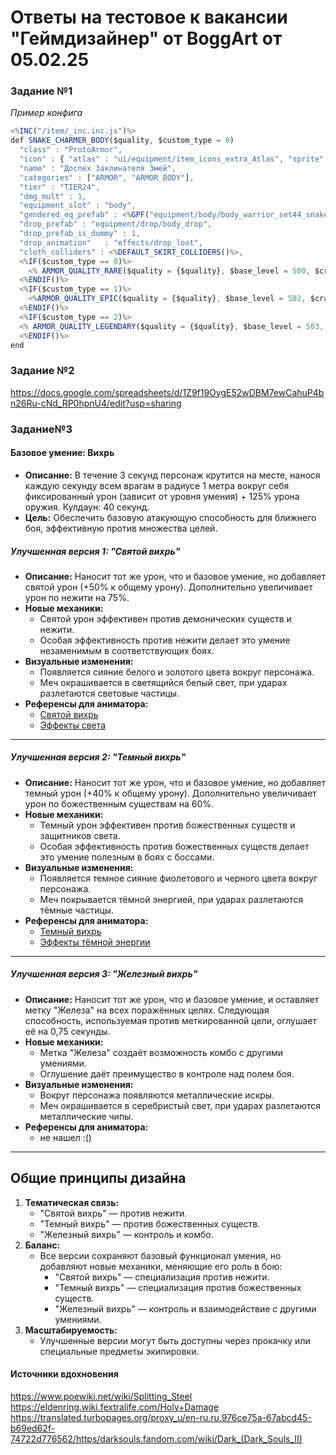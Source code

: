 # Ответы на тестовое к вакансии "Геймдизайнер" от BoggArt от 05.02.25
### Задание №1
_Пример конфига_
```js
<%INC("/item/_inc.inc.js")%>
def SNAKE_CHARMER_BODY($quality, $custom_type = 0)
  "class" : "ProtoArmor",
  "icon" : { "atlas" : "ui/equipment/item_icons_extra_Atlas", "sprite" : "snake_charmer_body" },
  "name" : "Доспех Заклинателя Змей",
  "categories" : ["ARMOR", "ARMOR_BODY"],
  "tier" : "TIER24",
  "dmg_mult" : 1,
  "equipment_slot" : "body",
  "gendered_eq_prefab" : <%GPF("equipment/body/body_warrior_set44_snake_charmer", "equipment/girl/warrior/44_snake_charmer/girl_body_warrior_set44_snake_charmer")%>,
  "drop_prefab" : "equipment/drop/body_drop",
  "drop_prefab_is_dummy" : 1,
  "drop_animation"   : "effects/drop_loot",
  "cloth_colliders" : <%DEFAULT_SKIRT_COLLIDERS()%>,
  <%IF($custom_type == 0)%>
    <% ARMOR_QUALITY_RARE($quality = {$quality}, $base_level = 500, $craft_delta_level = 421) %>
  <%ENDIF()%>
  <%IF($custom_type == 1)%>
    <%ARMOR_QUALITY_EPIC($quality = {$quality}, $base_level = 502, $craft_delta_level = 423) %>
  <%ENDIF()%>
  <%IF($custom_type == 2)%>
  <% ARMOR_QUALITY_LEGENDARY($quality = {$quality}, $base_level = 503, $craft_delta_level = 424) %>
  <%ENDIF()%>
end
```

### Задание №2
https://docs.google.com/spreadsheets/d/1Z9f19OygE52wDBM7ewCahuP4bn26Ru-cNd_RP0hpnU4/edit?usp=sharing
### Задание№3
#### **Базовое умение:** Вихрь
- **Описание:** В течение 3 секунд персонаж крутится на месте, нанося каждую секунду всем врагам в радиусе 1 метра вокруг себя фиксированный урон (зависит от уровня умения) + 125% урона оружия. Кулдаун: 40 секунд.
- **Цель:** Обеспечить базовую атакующую способность для ближнего боя, эффективную против множества целей.
##### Улучшенная версия 1: "Святой вихрь"

- **Описание:** Наносит тот же урон, что и базовое умение, но добавляет святой урон (+50% к общему урону). Дополнительно увеличивает урон по нежити на 75%.
- **Новые механики:**
    - Святой урон эффективен против демонических существ и нежити.
    - Особая эффективность против нежити делает это умение незаменимым в соответствующих боях.
- **Визуальные изменения:**
    - Появляется сияние белого и золотого цвета вокруг персонажа.
    - Меч окрашивается в светящийся белый свет, при ударах разлетаются световые частицы.
- **Референсы для аниматора:**
    - [Святой вихрь](https://i.pinimg.com/736x/cb/29/d5/cb29d578333b0e43d6600dd68ac065b7--artworks.jpg)
    - [Эффекты света](http://i53.fastpic.org/big/2013/0212/ef/62a3daf0023139767cde7a3b268b40ef.png)
---
##### Улучшенная версия 2: "Темный вихрь"

- **Описание:** Наносит тот же урон, что и базовое умение, но добавляет темный урон (+40% к общему урону). Дополнительно увеличивает урон по божественным существам на 60%.
- **Новые механики:**
    - Темный урон эффективен против божественных существ и защитников света.
    - Особая эффективность против божественных существ делает это умение полезным в боях с боссами.
- **Визуальные изменения:**
    - Появляется темное сияние фиолетового и черного цвета вокруг персонажа.
    - Меч покрывается тёмной энергией, при ударах разлетаются тёмные частицы.
- **Референсы для аниматора:**
    - [Темный вихрь](https://avatars.mds.yandex.net/i?id=57b5c1948537e76414ca6488fd439299_l-12384085-images-thumbs&n=13)
    - [Эффекты тёмной энергии](https://static.wikia.nocookie.net/mir-tyomnogo-livsi/images/8/8f/284535826026211.png/revision/latest/scale-to-width-down/1200?cb=20221022193226&path-prefix=ru)
---
##### Улучшенная версия 3: "Железный вихрь"

- **Описание:** Наносит тот же урон, что и базовое умение, и оставляет метку "Железа" на всех поражённых целях. Следующая способность, используемая против меткированной цели, оглушает её на 0,75 секунды.
- **Новые механики:**
    - Метка "Железа" создаёт возможность комбо с другими умениями.
    - Оглушение даёт преимущество в контроле над полем боя.
- **Визуальные изменения:**
    - Вокруг персонажа появляются металлические искры.
    - Меч окрашивается в серебристый свет, при ударах разлетаются металлические чипы.
- **Референсы для аниматора:**
    - не нашел :()
---
## Общие принципы дизайна

1. **Тематическая связь:**
    - "Святой вихрь" — против нежити.
    - "Темный вихрь" — против божественных существ.
    - "Железный вихрь" — контроль и комбо.
2. **Баланс:**
    - Все версии сохраняют базовый функционал умения, но добавляют новые механики, меняющие его роль в бою:
        - "Святой вихрь" — специализация против нежити.
        - "Темный вихрь" — специализация против божественных существ.
        - "Железный вихрь" — контроль и взаимодействие с другими умениями.
3. **Масштабируемость:**
    - Улучшенные версии могут быть доступны через прокачку или специальные предметы экипировки.

#### Источники вдохновения
https://www.poewiki.net/wiki/Splitting_Steel
https://eldenring.wiki.fextralife.com/Holy+Damage
https://translated.turbopages.org/proxy_u/en-ru.ru.976ce75a-67abcd45-b69ed62f-74722d776562/https/darksouls.fandom.com/wiki/Dark_(Dark_Souls_II)

